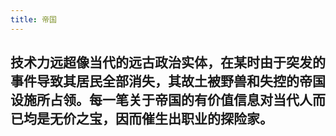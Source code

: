 ```yaml
---
title: 帝国
---
```


## 技术力远超像当代的远古政治实体，在某时由于突发的事件导致其居民全部消失，其故土被野兽和失控的帝国设施所占领。每一笔关于帝国的有价值信息对当代人而已均是无价之宝，因而催生出职业的探险家。
